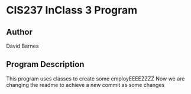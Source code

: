 # CIS237 InClass 3 Program

## Author
David Barnes

## Program Description
This program uses classes to create some employEEEEZZZZ
Now we are changing the readme to achieve a new commit as some changes
